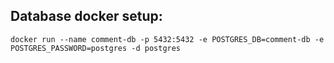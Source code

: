 ## Database docker setup:

`docker run --name comment-db -p 5432:5432 -e POSTGRES_DB=comment-db -e POSTGRES_PASSWORD=postgres -d postgres`

